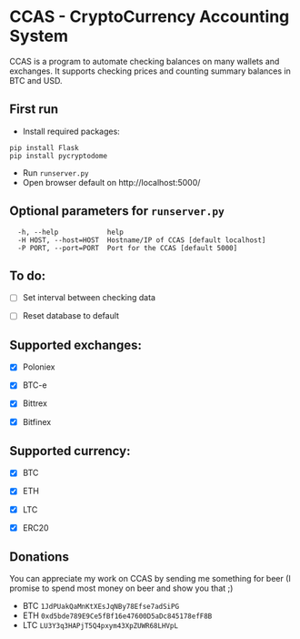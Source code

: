 # CCAS - CryptoCurrency Accounting System

CCAS is a program to automate checking balances on many wallets and exchanges. It supports checking prices and counting summary balances in BTC and USD.

## First run

- Install required packages:
```
pip install Flask
pip install pycryptodome
```
- Run `runserver.py`
- Open browser default on http://localhost:5000/

## Optional parameters for `runserver.py`
```
  -h, --help            help
  -H HOST, --host=HOST  Hostname/IP of CCAS [default localhost]
  -P PORT, --port=PORT  Port for the CCAS [default 5000]
```


## To do: 
- [ ] Set interval between checking data
- [ ] Reset database to default


## Supported exchanges:
- [X] Poloniex
- [X] BTC-e
- [X] Bittrex
- [X] Bitfinex


## Supported currency:
- [X] BTC
- [X] ETH
- [X] LTC
- [X] ERC20


## Donations
You can appreciate my work on CCAS by sending me something for beer (I promise to spend most money on beer and show you that ;)
- BTC `1JdPUakQaMnKtXEsJqNBy78Efse7adSiPG`
- ETH `0xd5bde789E9Ce5fBf16e47600D5aDc845178efF8B`
- LTC `LU3Y3q3HAPjT5Q4pxym43XpZUWR68LHVpL`
